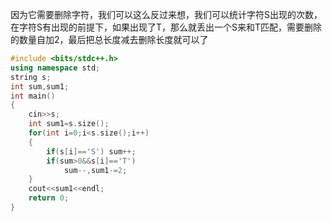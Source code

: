 因为它需要删除字符，我们可以这么反过来想，我们可以统计字符S出现的次数，在字符S有出现的前提下，如果出现了T，那么就丢出一个S来和T匹配，需要删除的数量自加2，最后把总长度减去删除长度就可以了
```cpp
#include <bits/stdc++.h>
using namespace std;
string s;
int sum,sum1;
int main()
{
	cin>>s;
	int sum1=s.size();
	for(int i=0;i<s.size();i++)
	{
		if(s[i]=='S') sum++;
		if(sum>0&&s[i]=='T')
			sum--,sum1-=2;
	}
	cout<<sum1<<endl;
	return 0;
}
```
